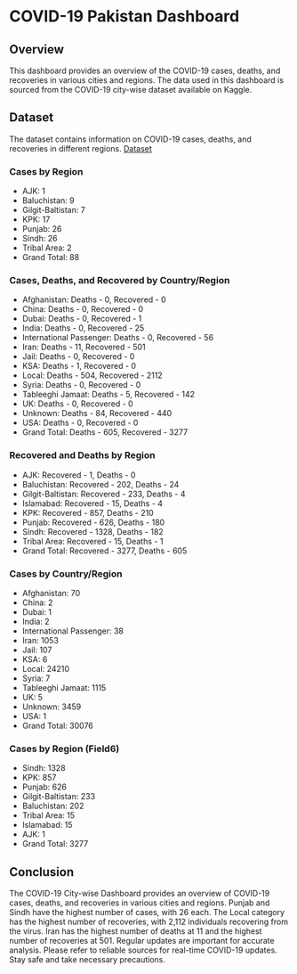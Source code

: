 # COVID-19 Pakistan Dashboard

## Overview
This dashboard provides an overview of the COVID-19 cases, deaths, and recoveries in various cities and regions. The data used in this dashboard is sourced from the COVID-19 city-wise dataset available on Kaggle.

## Dataset
The dataset contains information on COVID-19 cases, deaths, and recoveries in different regions. [Dataset](https://www.kaggle.com/datasets/arslanr/covid19citywisedata)

### Cases by Region
- AJK: 1
- Baluchistan: 9
- Gilgit-Baltistan: 7
- KPK: 17
- Punjab: 26
- Sindh: 26
- Tribal Area: 2
- Grand Total: 88

### Cases, Deaths, and Recovered by Country/Region
- Afghanistan: Deaths - 0, Recovered - 0
- China: Deaths - 0, Recovered - 0
- Dubai: Deaths - 0, Recovered - 1
- India: Deaths - 0, Recovered - 25
- International Passenger: Deaths - 0, Recovered - 56
- Iran: Deaths - 11, Recovered - 501
- Jail: Deaths - 0, Recovered - 0
- KSA: Deaths - 1, Recovered - 0
- Local: Deaths - 504, Recovered - 2112
- Syria: Deaths - 0, Recovered - 0
- Tableeghi Jamaat: Deaths - 5, Recovered - 142
- UK: Deaths - 0, Recovered - 0
- Unknown: Deaths - 84, Recovered - 440
- USA: Deaths - 0, Recovered - 0
- Grand Total: Deaths - 605, Recovered - 3277

### Recovered and Deaths by Region
- AJK: Recovered - 1, Deaths - 0
- Baluchistan: Recovered - 202, Deaths - 24
- Gilgit-Baltistan: Recovered - 233, Deaths - 4
- Islamabad: Recovered - 15, Deaths - 4
- KPK: Recovered - 857, Deaths - 210
- Punjab: Recovered - 626, Deaths - 180
- Sindh: Recovered - 1328, Deaths - 182
- Tribal Area: Recovered - 15, Deaths - 1
- Grand Total: Recovered - 3277, Deaths - 605

### Cases by Country/Region
- Afghanistan: 70
- China: 2
- Dubai: 1
- India: 2
- International Passenger: 38
- Iran: 1053
- Jail: 107
- KSA: 6
- Local: 24210
- Syria: 7
- Tableeghi Jamaat: 1115
- UK: 5
- Unknown: 3459
- USA: 1
- Grand Total: 30076

### Cases by Region (Field6)
- Sindh: 1328
- KPK: 857
- Punjab: 626
- Gilgit-Baltistan: 233
- Baluchistan: 202
- Tribal Area: 15
- Islamabad: 15
- AJK: 1
- Grand Total: 3277

## Conclusion
The COVID-19 City-wise Dashboard provides an overview of COVID-19 cases, deaths, and recoveries in various cities and regions. Punjab and Sindh have the highest number of cases, with 26 each. The Local category has the highest number of recoveries, with 2,112 individuals recovering from the virus. Iran has the highest number of deaths at 11 and the highest number of recoveries at 501. Regular updates are important for accurate analysis. Please refer to reliable sources for real-time COVID-19 updates. Stay safe and take necessary precautions.
